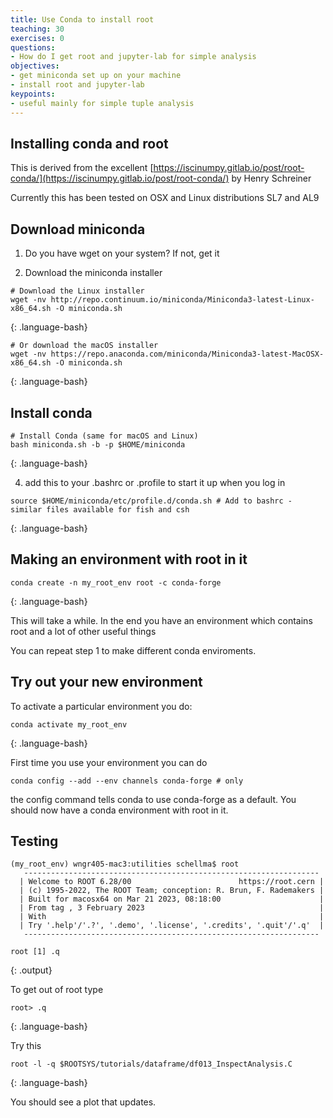 ```yaml
---
title: Use Conda to install root
teaching: 30
exercises: 0
questions:  
- How do I get root and jupyter-lab for simple analysis
objectives:  
- get miniconda set up on your machine
- install root and jupyter-lab
keypoints:
- useful mainly for simple tuple analysis
---
```


##  Installing conda and root

This is derived from the excellent [https://iscinumpy.gitlab.io/post/root-conda/](https://iscinumpy.gitlab.io/post/root-conda/) by Henry Schreiner

Currently this has been tested on OSX and Linux distributions SL7 and AL9

## Download miniconda

1. Do you have wget on your system? If not, get it 

2. Download the miniconda installer

~~~
# Download the Linux installer
wget -nv http://repo.continuum.io/miniconda/Miniconda3-latest-Linux-x86_64.sh -O miniconda.sh
~~~
{: .language-bash}

~~~
# Or download the macOS installer
wget -nv https://repo.anaconda.com/miniconda/Miniconda3-latest-MacOSX-x86_64.sh -O miniconda.sh
~~~
{: .language-bash}

## Install conda 

~~~
# Install Conda (same for macOS and Linux)
bash miniconda.sh -b -p $HOME/miniconda
~~~
{: .language-bash}

4. add this to your .bashrc or .profile to start it up when you log in

~~~
source $HOME/miniconda/etc/profile.d/conda.sh # Add to bashrc - similar files available for fish and csh
~~~
{: .language-bash}

## Making an environment with root in it

~~~
conda create -n my_root_env root -c conda-forge
~~~
{: .language-bash}

This will take a while. In the end you have an environment which contains root and a lot of other useful things

You can repeat step 1 to make different conda enviroments.

## Try out your new environment

To activate a particular environment you do:

~~~
conda activate my_root_env
~~~
{: .language-bash}

First time you use your environment you can do 

~~~
conda config --add --env channels conda-forge # only
~~~

the config command tells conda to use conda-forge as a default.   You should now have a conda environment with root in it. 

## Testing

~~~
(my_root_env) wngr405-mac3:utilities schellma$ root
   ------------------------------------------------------------------
  | Welcome to ROOT 6.28/00                        https://root.cern |
  | (c) 1995-2022, The ROOT Team; conception: R. Brun, F. Rademakers |
  | Built for macosx64 on Mar 21 2023, 08:18:00                      |
  | From tag , 3 February 2023                                       |
  | With                                                             |
  | Try '.help'/'.?', '.demo', '.license', '.credits', '.quit'/'.q'  |
   ------------------------------------------------------------------

root [1] .q
~~~
{: .output}

To get out of root type 

~~~
root> .q
~~~
{: .language-bash}



Try this

~~~
root -l -q $ROOTSYS/tutorials/dataframe/df013_InspectAnalysis.C
~~~
{: .language-bash}

You should see a plot that updates.  

 
